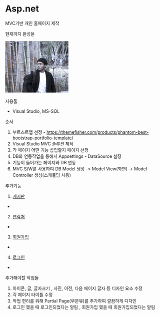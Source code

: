# Asp.net
MVC기반 개인 홈페이지 제작

현재까지 완성본
<p align='left'>
  <a href="https://github.com/WhiteHair-H">
    <img src="https://github.com/WhiteHair-H/MiniProject_SimpleMRP/blob/main/MRPAPP/MRPAPP/Resources/profile.jpg " width="40%" height="40%"/>
  </a>
</p>



사용툴
- Visual Studio, MS-SQL

순서
1. 부트스트랩 선정 - https://themefisher.com/products/phantom-best-bootstrap-portfolio-template/
2. Visual Studio MVC 솔루션 제작
3. 각 페이지 어떤 기능 삽입할지 페이지 선정
4. DB와 연동작업을 통해서 Appsettings - DataSource 설정
5. 기능이 들어가는 페이지와 DB 연동
6. MVC S/W를 사용하여 DB Model 생성 -> Model View(화면) -> Model Controller 생성(스캐풀딩 사용) 

추가기능
1. [게시판](https://github.com/SeoDongWoo1216/StudyDesktopApp/tree/main/WinFormApp/210315_WinFormAdvancedBank/210315_170_WinChartApp)
- 
2. [연락처](https://github.com/SeoDongWoo1216/StudyDesktopApp/tree/main/WinFormApp/210315_WinFormAdvancedBank/210315_170_WinChartApp)
- 
3. [회원가입](https://github.com/SeoDongWoo1216/StudyDesktopApp/tree/main/WinFormApp/210315_WinFormAdvancedBank/210315_170_WinChartApp)
- 
4. [로그인](https://github.com/SeoDongWoo1216/StudyDesktopApp/tree/main/WinFormApp/210315_WinFormAdvancedBank/210315_170_WinChartApp)
- 


추가해야할 작업들
1. 아이콘, 글, 글자크기 , 사진, 이전, 다음 페이지 글자 등 디자인 요소 수정
2. 각 페이지 타이틀 수정
3. 작업 편리를 위해 Partial Page(부분뷰)를 추가하여 깔끔하게 디자인
4. 로그인 했을 때 로그인되었다는 알림 , 회원가입 했을 때 회원가입되었다는 알림
